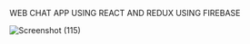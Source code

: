 WEB CHAT APP USING REACT AND REDUX USING FIREBASE


![Screenshot (115)](https://user-images.githubusercontent.com/101383013/194863376-7d4be7da-d5a2-4567-bc87-c0c906ac1d90.png)


